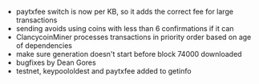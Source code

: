 * paytxfee switch is now per KB, so it adds the correct fee for large transactions
* sending avoids using coins with less than 6 confirmations if it can
* ClancycoinMiner processes transactions in priority order based on age of dependencies
* make sure generation doesn't start before block 74000 downloaded
* bugfixes by Dean Gores
* testnet, keypoololdest and paytxfee added to getinfo
